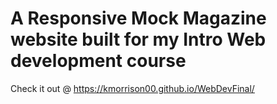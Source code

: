 # A Responsive Mock Magazine website built for my Intro Web development course
Check it out @
https://kmorrison00.github.io/WebDevFinal/
